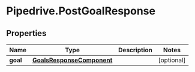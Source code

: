# Pipedrive.PostGoalResponse

## Properties

Name | Type | Description | Notes
------------ | ------------- | ------------- | -------------
**goal** | [**GoalsResponseComponent**](GoalsResponseComponent.md) |  | [optional] 


